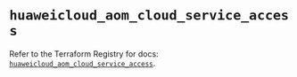 # `huaweicloud_aom_cloud_service_access`

Refer to the Terraform Registry for docs: [`huaweicloud_aom_cloud_service_access`](https://registry.terraform.io/providers/huaweicloud/huaweicloud/1.71.1/docs/resources/aom_cloud_service_access).
